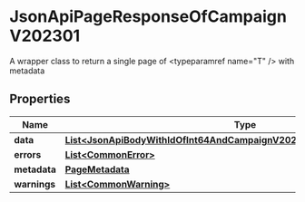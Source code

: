 

# JsonApiPageResponseOfCampaignV202301

A wrapper class to return a single page of <typeparamref name=\"T\" /> with metadata

## Properties

| Name | Type | Description | Notes |
|------------ | ------------- | ------------- | -------------|
|**data** | [**List&lt;JsonApiBodyWithIdOfInt64AndCampaignV202301AndCampaignV202301&gt;**](JsonApiBodyWithIdOfInt64AndCampaignV202301AndCampaignV202301.md) |  |  |
|**errors** | [**List&lt;CommonError&gt;**](CommonError.md) |  |  [optional] |
|**metadata** | [**PageMetadata**](PageMetadata.md) |  |  |
|**warnings** | [**List&lt;CommonWarning&gt;**](CommonWarning.md) |  |  [optional] |




